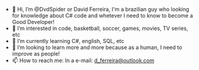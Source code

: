 - 👋 Hi, I’m @DvdSpider or David Ferreira, I'm a brazilian guy who looking for knowledge about C# code and whetever I need to know to become a Good Developer!
- 👀 I’m interested in code, basketball, soccer, games, movies, TV series, etc
- 🌱 I’m currently learning C#, english, SQL, etc
- 💞️ I’m looking to learn more and more because as a human, I need to improve as people!
- 📫 How to reach me: In a e-mail: d_ferreira@outlook.com

<!---
DvdSpider/DvdSpider is a ✨ special ✨ repository because its `README.md` (this file) appears on your GitHub profile.
You can click the Preview link to take a look at your changes.
--->
